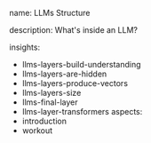 name: LLMs Structure  

description: What's inside an LLM?

insights:
  - llms-layers-build-understanding
  - llms-layers-are-hidden
  - llms-layers-produce-vectors
  - llms-layers-size
  - llms-final-layer
  - llms-layer-transformers
aspects:
  - introduction
  - workout
